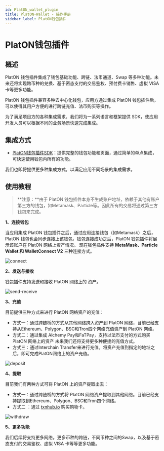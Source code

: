 ```yaml
---
id: PlatON_wallet_plugin
title: PlatON-Wallet - 操作手册
sidebar_label: PlatON钱包插件
---
```


# PlatON钱包插件

## 概述

PlatON 钱包插件集成了钱包基础功能、跨链、法币通道、Swap 等多种功能。未来还将实现跨币种的兑换、基于密态支付的交易鉴权、预付费卡销售、虚拟 VISA 卡等更多功能。

PlatON 钱包插件兼容多种去中心化钱包，应用方通过集成 PlatON 钱包插件后，可以使得其用户方便的进行跨链充值、法币购买等操作。

为了满足项目方的各种集成需求，我们将为一系列语言和框架提供 SDK，使应用开发人员可以根据不同的业务场景快速完成集成。

## 集成方式

  - [PlatON钱包插件SDK](/docs/zh-CN/PlatON_Wallet_Plugin_Sdk)：提供完整的钱包功能和页面，通过简单的单点集成，可快速使用钱包内所有的功能。

   我们也即将提供更多种集成方式，以满足应用不同场景的集成需求。

## 使用教程 
> **注意：**由于 PlatON 钱包插件本身不生成账户地址，依赖于其他有账户第三方的钱包，如Metamask、Particle等。因此所有的交易将通过第三方钱包来完成。

**1、连接钱包**

当应用集成 PlatON 钱包插件之后，通过应用连接钱包（如Metamask）之后，PlatON 钱包也会同步连接上该钱包。钱包连接成功之后，PlatON 钱包插件将展示该账户在 PlatON 网络上资产情况。
现在钱包插件支持 **MetaMask、Particle Wallet 和 WalletConnect V2** 三种连接方式。

<img src="/docs/img/zh-CN/PlatON-Wallet-imgs/connect.jpg" alt="connect"/>

**2、发送与接收**

 钱包插件支持发送和接收 PlatON 网络上的 资产。

<img src="/docs/img/zh-CN/PlatON-Wallet-imgs/send-receive.jpg" alt="send-receive"/>

**3、充值**

  目前提供三种方式来进行 PlatON 网络资产的充值：

- 方式一：通过跨链桥的方式从其他网络跨入资产到 PlatON 网络，目前已经支持从Ethereum、Polygon、BSC和Tron四个网络充值资产到 PlatON 网络。
- 方式二：通过集成 Alchemy Pay和FaTPay，支持以法币支付的方式购买 PlatON 网络上的资产
  未来我们还将支持更多种便捷的充值方式。
- 方式三：通过Interchain Transfer来进行充值。将资产充值到指定的地址之后，即可完成PlatON网络上的资产充值。

<img src="/docs/img/zh-CN/PlatON-Wallet-imgs/deposit.jpg" alt="deposit"/>

**4、提取**

  目前我们有两种方式可将 PlatON 上的资产提取出去：

- 方式一：通过跨链桥的方式将 PlatON 网络资产提取到其他网络。目前已经支持提取到Ethereum、Polygon、BSC和Tron四个网络。
- 方式二 ：通过 [txnhub.io](https://txnhub.io) 购买购物卡。
  
<img src="/docs/img/zh-CN/PlatON-Wallet-imgs/withdraw.jpg" alt="withdraw"/>

**5、更多功能**

我们后续将支持更多网络，更多币种的跨链，不同币种之间的Swap，以及基于密态支付的交易鉴权、虚拟 VISA 卡等等更多功能。
